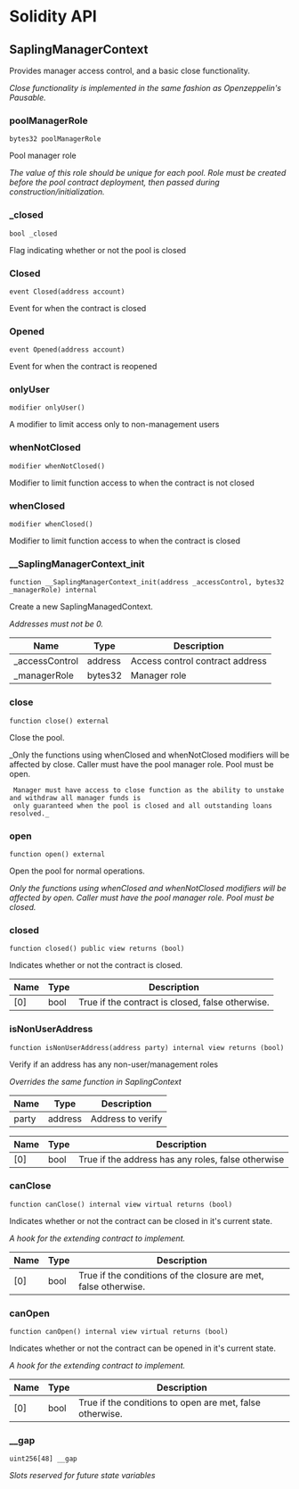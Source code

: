 # Solidity API

## SaplingManagerContext

Provides manager access control, and a basic close functionality.

_Close functionality is implemented in the same fashion as Openzeppelin's Pausable._

### poolManagerRole

```solidity
bytes32 poolManagerRole
```

Pool manager role

_The value of this role should be unique for each pool. Role must be created before the pool contract 
     deployment, then passed during construction/initialization._

### _closed

```solidity
bool _closed
```

Flag indicating whether or not the pool is closed

### Closed

```solidity
event Closed(address account)
```

Event for when the contract is closed

### Opened

```solidity
event Opened(address account)
```

Event for when the contract is reopened

### onlyUser

```solidity
modifier onlyUser()
```

A modifier to limit access only to non-management users

### whenNotClosed

```solidity
modifier whenNotClosed()
```

Modifier to limit function access to when the contract is not closed

### whenClosed

```solidity
modifier whenClosed()
```

Modifier to limit function access to when the contract is closed

### __SaplingManagerContext_init

```solidity
function __SaplingManagerContext_init(address _accessControl, bytes32 _managerRole) internal
```

Create a new SaplingManagedContext.

_Addresses must not be 0._

| Name | Type | Description |
| ---- | ---- | ----------- |
| _accessControl | address | Access control contract address |
| _managerRole | bytes32 | Manager role |

### close

```solidity
function close() external
```

Close the pool.

_Only the functions using whenClosed and whenNotClosed modifiers will be affected by close.
     Caller must have the pool manager role. Pool must be open.

     Manager must have access to close function as the ability to unstake and withdraw all manager funds is 
     only guaranteed when the pool is closed and all outstanding loans resolved._

### open

```solidity
function open() external
```

Open the pool for normal operations.

_Only the functions using whenClosed and whenNotClosed modifiers will be affected by open.
     Caller must have the pool manager role. Pool must be closed._

### closed

```solidity
function closed() public view returns (bool)
```

Indicates whether or not the contract is closed.

| Name | Type | Description |
| ---- | ---- | ----------- |
| [0] | bool | True if the contract is closed, false otherwise. |

### isNonUserAddress

```solidity
function isNonUserAddress(address party) internal view returns (bool)
```

Verify if an address has any non-user/management roles

_Overrides the same function in SaplingContext_

| Name | Type | Description |
| ---- | ---- | ----------- |
| party | address | Address to verify |

| Name | Type | Description |
| ---- | ---- | ----------- |
| [0] | bool | True if the address has any roles, false otherwise |

### canClose

```solidity
function canClose() internal view virtual returns (bool)
```

Indicates whether or not the contract can be closed in it's current state.

_A hook for the extending contract to implement._

| Name | Type | Description |
| ---- | ---- | ----------- |
| [0] | bool | True if the conditions of the closure are met, false otherwise. |

### canOpen

```solidity
function canOpen() internal view virtual returns (bool)
```

Indicates whether or not the contract can be opened in it's current state.

_A hook for the extending contract to implement._

| Name | Type | Description |
| ---- | ---- | ----------- |
| [0] | bool | True if the conditions to open are met, false otherwise. |

### __gap

```solidity
uint256[48] __gap
```

_Slots reserved for future state variables_

